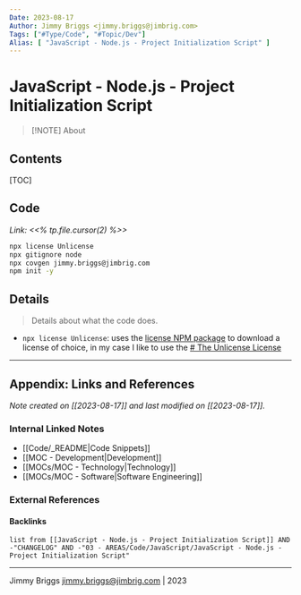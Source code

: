 ```yaml
---
Date: 2023-08-17
Author: Jimmy Briggs <jimmy.briggs@jimbrig.com>
Tags: ["#Type/Code", "#Topic/Dev"]
Alias: [ "JavaScript - Node.js - Project Initialization Script" ]
---
```


# JavaScript - Node.js - Project Initialization Script

> [!NOTE] About
> 

## Contents

[TOC]

## Code

*Link: <<% tp.file.cursor(2) %>>*

```bash
npx license Unlicense
npx gitignore node
npx covgen jimmy.briggs@jimbrig.com
npm init -y
```

## Details

> Details about what the code does.

- `npx license Unlicense`: uses the [license NPM package](https://www.npmjs.com/package/license) to download a license of choice, in my case I like to use the [# The Unlicense License](https://choosealicense.com/licenses/unlicense/)


***

## Appendix: Links and References

*Note created on [[2023-08-17]] and last modified on [[2023-08-17]].*

### Internal Linked Notes

- [[Code/_README|Code Snippets]]
- [[MOC - Development|Development]]
- [[MOCs/MOC - Technology|Technology]]
- [[MOCs/MOC - Software|Software Engineering]]

### External References



#### Backlinks

```dataview
list from [[JavaScript - Node.js - Project Initialization Script]] AND -"CHANGELOG" AND -"03 - AREAS/Code/JavaScript/JavaScript - Node.js - Project Initialization Script"
```


***

Jimmy Briggs <jimmy.briggs@jimbrig.com> | 2023

